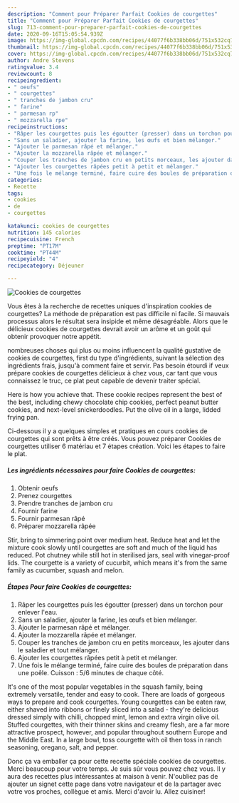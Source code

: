 ```yaml
---
description: "Comment pour Préparer Parfait Cookies de courgettes"
title: "Comment pour Préparer Parfait Cookies de courgettes"
slug: 713-comment-pour-preparer-parfait-cookies-de-courgettes
date: 2020-09-16T15:05:54.939Z
image: https://img-global.cpcdn.com/recipes/44077f6b338bb06d/751x532cq70/cookies-de-courgettes-photo-principale-de-la-recette.jpg
thumbnail: https://img-global.cpcdn.com/recipes/44077f6b338bb06d/751x532cq70/cookies-de-courgettes-photo-principale-de-la-recette.jpg
cover: https://img-global.cpcdn.com/recipes/44077f6b338bb06d/751x532cq70/cookies-de-courgettes-photo-principale-de-la-recette.jpg
author: Andre Stevens
ratingvalue: 3.4
reviewcount: 8
recipeingredient:
- " oeufs"
- " courgettes"
- " tranches de jambon cru"
- " farine"
- " parmesan rp"
- " mozzarella rpe"
recipeinstructions:
- "Râper les courgettes puis les égoutter (presser) dans un torchon pour enlever l&#39;eau."
- "Sans un saladier, ajouter la farine, les œufs et bien mélanger."
- "Ajouter le parmesan râpé et mélanger."
- "Ajouter la mozzarella râpée et mélanger."
- "Couper les tranches de jambon cru en petits morceaux, les ajouter dans le saladier et tout mélanger."
- "Ajouter les courgettes râpées petit à petit et mélanger."
- "Une fois le mélange terminé, faire cuire des boules de préparation dans une poêle. Cuisson : 5/6 minutes de chaque côté."
categories:
- Recette
tags:
- cookies
- de
- courgettes

katakunci: cookies de courgettes 
nutrition: 145 calories
recipecuisine: French
preptime: "PT17M"
cooktime: "PT44M"
recipeyield: "4"
recipecategory: Déjeuner

---
```



![Cookies de courgettes](https://img-global.cpcdn.com/recipes/44077f6b338bb06d/751x532cq70/cookies-de-courgettes-photo-principale-de-la-recette.jpg)

Vous êtes à la recherche de recettes uniques d'inspiration cookies de courgettes? La méthode de préparation est pas difficile ni facile. Si mauvais processus alors le résultat sera insipide et même désagréable. Alors que le délicieux cookies de courgettes devrait avoir un arôme et un goût qui obtenir provoquer notre appétit.

nombreuses choses qui plus ou moins influencent la qualité gustative de cookies de courgettes, first du type d'ingrédients, suivant la sélection des ingrédients frais, jusqu'à comment faire et servir. Pas besoin étourdi if veux prépare cookies de courgettes délicieux à chez vous, car tant que vous connaissez le truc, ce plat peut capable de devenir traiter spécial.

Here is how you achieve that. These cookie recipes represent the best of the best, including chewy chocolate chip cookies, perfect peanut butter cookies, and next-level snickerdoodles. Put the olive oil in a large, lidded frying pan.


Ci-dessous il y a quelques simples et pratiques en cours cookies de courgettes qui sont prêts à être créés. Vous pouvez préparer Cookies de courgettes utiliser 6 matériau et 7 étapes création. Voici les étapes to faire le plat.

<!--inarticleads1-->

##### Les ingrédients nécessaires pour faire Cookies de courgettes:

1. Obtenir  oeufs
1. Prenez  courgettes
1. Prendre  tranches de jambon cru
1. Fournir  farine
1. Fournir  parmesan râpé
1. Préparer  mozzarella râpée


Stir, bring to simmering point over medium heat. Reduce heat and let the mixture cook slowly until courgettes are soft and much of the liquid has reduced. Pot chutney while still hot in sterilised jars, seal with vinegar-proof lids. The courgette is a variety of cucurbit, which means it&#39;s from the same family as cucumber, squash and melon. 

<!--inarticleads2-->

##### Étapes Pour faire Cookies de courgettes:

1. Râper les courgettes puis les égoutter (presser) dans un torchon pour enlever l&#39;eau.
1. Sans un saladier, ajouter la farine, les œufs et bien mélanger.
1. Ajouter le parmesan râpé et mélanger.
1. Ajouter la mozzarella râpée et mélanger.
1. Couper les tranches de jambon cru en petits morceaux, les ajouter dans le saladier et tout mélanger.
1. Ajouter les courgettes râpées petit à petit et mélanger.
1. Une fois le mélange terminé, faire cuire des boules de préparation dans une poêle. Cuisson : 5/6 minutes de chaque côté.


It&#39;s one of the most popular vegetables in the squash family, being extremely versatile, tender and easy to cook. There are loads of gorgeous ways to prepare and cook courgettes. Young courgettes can be eaten raw, either shaved into ribbons or finely sliced into a salad - they&#39;re delicious dressed simply with chilli, chopped mint, lemon and extra virgin olive oil. Stuffed courgettes, with their thinner skins and creamy flesh, are a far more attractive prospect, however, and popular throughout southern Europe and the Middle East. In a large bowl, toss courgette with oil then toss in ranch seasoning, oregano, salt, and pepper. 


Donc ça va emballer ça pour cette recette spéciale cookies de courgettes. Merci beaucoup pour votre temps. Je suis sûr vous pouvez chez vous. Il y aura des recettes plus  intéressantes at maison à venir. N'oubliez pas de ajouter un signet cette page dans votre navigateur et de la partager avec votre vos proches, collègue et amis. Merci d'avoir lu. Allez cuisiner!
